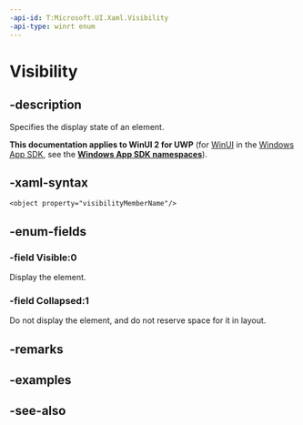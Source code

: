 ```yaml
---
-api-id: T:Microsoft.UI.Xaml.Visibility
-api-type: winrt enum
---
```


<!-- Enumeration syntax
public enum Windows.UI.Xaml.Visibility : int
-->

# Visibility

## -description
Specifies the display state of an element.

**This documentation applies to WinUI 2 for UWP** (for [WinUI](/windows/apps/winui/winui3/) in the [Windows App SDK](/windows/apps/windows-app-sdk/), see the **[Windows App SDK namespaces](/windows/windows-app-sdk/api/winrt/)**).

## -xaml-syntax
```xaml
<object property="visibilityMemberName"/>
```


## -enum-fields
### -field Visible:0
Display the element.

### -field Collapsed:1
Do not display the element, and do not reserve space for it in layout.


## -remarks

## -examples

## -see-also
